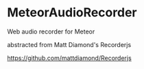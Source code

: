 MeteorAudioRecorder
===================

Web audio recorder for Meteor

abstracted from Matt Diamond's Recorderjs

https://github.com/mattdiamond/Recorderjs